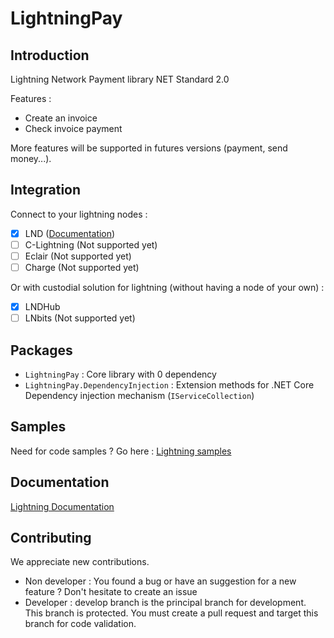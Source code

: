 # LightningPay
## Introduction

Lightning Network Payment  library NET Standard 2.0

Features : 

- Create an invoice
- Check invoice payment

More features will be supported in futures versions (payment, send money...). 

## Integration

Connect to your lightning nodes : 

- [x] LND ([Documentation](documentation/client-lnd.md))
- [ ] C-Lightning  (Not supported yet)
- [ ] Eclair  (Not supported yet)
- [ ] Charge (Not supported yet)

Or with custodial solution for lightning (without having a node  of your own) : 

- [x] LNDHub
- [ ] LNbits  (Not supported yet)

## Packages

- `LightningPay` : Core library with 0 dependency
- `LightningPay.DependencyInjection` : Extension methods for .NET Core Dependency injection mechanism (`IServiceCollection`)

## Samples

Need for code samples ? Go here : [Lightning samples](samples/)

## Documentation

[Lightning Documentation](documentation/)

## Contributing

We appreciate new contributions.

- Non developer : You found a bug or have an suggestion for a new feature ? Don't hesitate to create an issue
- Developer : develop branch is the principal branch for development. This branch is protected. You must create a pull request and target this branch for code validation.